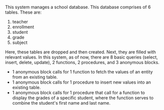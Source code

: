 This system manages a school database. This database comprises of 6 tables. These are:
1. teacher
2. enrollment
3. student
4. grade
5. subject

Here, these tables are dropped and then created. Next, they are filled with relevant values.
In this system, as of now, there are 8 basic queries (select, insert, delete, update), 2 functions, 2 procedures, and 3 anonymous blocks.

- 1 anonymous block calls for 1 function to fetch the values of an entity from an existing table.
- 1 anonymous block calls for 1 procedure to insert new values into an existing table.
- 1 anonymous block calls for 1 procedure that call for a function to display the grades of a specific student, where the function serves to combine the student's first name and last name.
